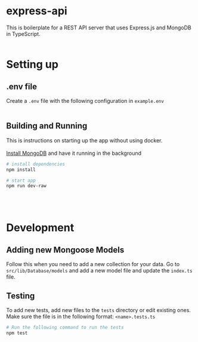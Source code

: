 # express-api

This is boilerplate for a REST API server that uses Express.js and MongoDB in TypeScript.
<br></br>
# Setting up

## .env file
Create a `.env` file with the following configuration in `example.env`
<br></br>

## Building and Running
This is instructions on starting up the app without using docker.
<br></br>
[Install MongoDB](https://www.mongodb.com/try/download/community) and have it running in the background
```sh
# install dependencies
npm install

# start app
npm run dev-raw
```
<br></br>
# Development
## Adding new Mongoose Models
Follow this when you need to add a new collection for your data. Go to `src/lib/Database/models` and  add a new model file and update the `index.ts` file.
## Testing
To add new tests, add new files to the `tests` directory or edit existing ones. Make sure the file is in the following format: `<name>.tests.ts`
```sh
# Run the following command to run the tests
npm test
```
